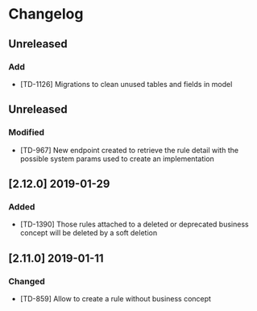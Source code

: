 # Changelog

## Unreleased

### Add

- [TD-1126] Migrations to clean unused tables and fields in model

## Unreleased

### Modified

- [TD-967] New endpoint created to retrieve the rule detail with the possible system params used to create an implementation 

## [2.12.0] 2019-01-29

### Added

- [TD-1390] Those rules attached to a deleted or deprecated business concept will be deleted by a soft deletion

## [2.11.0] 2019-01-11

### Changed

- [TD-859] Allow to create a rule without business concept
